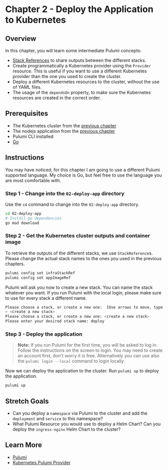 # Chapter 2 - Deploy the Application to Kubernetes

## Overview

In this chapter, you will learn some intermediate Pulumi concepts:

- [Stack References](https://www.pulumi.com/docs/intro/concepts/stack/#stackreferences) to share outputs
  between the different stacks.
- Create programmatically a Kubernetes provider using the `Provider` resource. This is useful if you want to use a
  different Kubernetes provider than the one you used to create the cluster.
- Deploy a different Kubernetes resources to the cluster, without the use of YAML files.
- The usage of the `dependsOn` property, to make sure the Kubernetes resources are created in the correct order.

## Prerequisites

- The Kubernetes cluster from the [previous chapter](/00-cluster-setup.md)
- The nodejs application from the [previous chapter](/01-app-setup.md)
- Pulumi CLI installed
- [Go](https://golang.org/doc/install)

## Instructions

You may have noticed, for this chapter I am going to use a different Pulumi supported language. My choice is Go, but
feel free to use the language you are most comfortable with.

### Step 1 - Change into the `02-deploy-app` directory

Use the `cd` command to change into the `02-deploy-app` directory.

```bash
cd 02-deploy-app
# Install go dependencies
go mod download
```

### Step 2 - Get the Kubernetes cluster outputs and container image

To retrieve the outputs of the different stacks, we use `StackReference`s. Please change the actual stack names to the
ones you used in the previous chapters.

```bash
pulumi config set infraStackRef
pulumi config set appImageRef
```

Pulumi will ask you now to create a new stack. You can name the stack whatever you want. If you run Pulumi with the
local login, please make sure to use for every stack a different name.

```bash
Please choose a stack, or create a new one:  [Use arrows to move, type to filter]
> <create a new stack>
Please choose a stack, or create a new one: <create a new stack>
Please enter your desired stack name: deploy   
```


### Step 3 - Deploy the application

> **Note:** If you run Pulumi for the first time, you will be asked to log in. Follow the instructions on the screen to
> login. You may need to create an account first, don't worry it is free.
> Alternatively you can use also the `pulumi login --local` command to login locally.

Now we can deploy the application to the cluster. Run `pulumi up` to deploy the application.

```bash
pulumi up
```

## Stretch Goals

- Can you deploy a `namespace` via Pulumi to the cluster and add the `deployment` and `service` to this namespace?
- What Pulumi Resource you would use to deploy a Helm Chart? Can you deploy the `ingress-nginx` Helm Chart to the
  cluster?

## Learn More

- [Pulumi](https://www.pulumi.com/)
- [Kubernetes Pulumi Provider](https://www.pulumi.com/registry/packages/kubernetes/)
